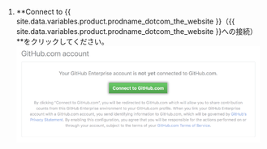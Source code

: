 1. **Connect to {{ site.data.variables.product.prodname_dotcom_the_website }}（{{ site.data.variables.product.prodname_dotcom_the_website }}への接続）**をクリックしてください。 ![GitHub Enterprise Server設定からGitHub.comへの接続](/assets/images/help/settings/github.com_end_user_connection.png)
